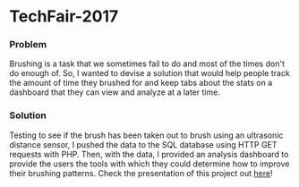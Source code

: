 # TechFair-2017

### Problem
Brushing is a task that we sometimes fail to do and most of the times don't do enough of. So, I wanted to devise a solution that would help people track the 
amount of time they brushed for and keep tabs about the stats on a dashboard that they can view and analyze at a later time.

### Solution
Testing to see if the brush has been taken out to brush using an ultrasonic distance sensor, I pushed the data to the SQL database using HTTP GET requests with PHP. 
Then, with the data, I provided an analysis dashboard to provide the users the tools with which they could determine how to improve their brushing patterns. Check 
the presentation of this project out [here](https://drive.google.com/file/d/1bdyQIDi0xycrcob8t5YptyxXCscs28k2/view?usp=sharing)!

